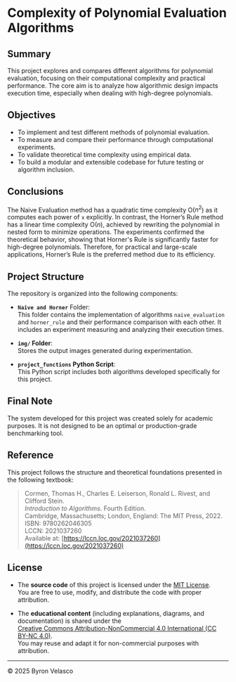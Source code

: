 # **Complexity of Polynomial Evaluation Algorithms**

## **Summary**

This project explores and compares different algorithms for polynomial evaluation, focusing on their computational complexity and practical performance. The core aim is to analyze how algorithmic design impacts execution time, especially when dealing with high-degree polynomials.

## **Objectives**

- To implement and test different methods of polynomial evaluation.
- To measure and compare their performance through computational experiments.
- To validate theoretical time complexity using empirical data.
- To build a modular and extensible codebase for future testing or algorithm inclusion.

## **Conclusions**

The Naive Evaluation method has a quadratic time complexity O($n^2$) as it computes each power of `x` explicitly. In contrast, the Horner’s Rule method has a linear time complexity O($n$), achieved by rewriting the polynomial in nested form to minimize operations. The experiments confirmed the theoretical behavior, showing that Horner's Rule is significantly faster for high-degree polynomials. Therefore, for practical and large-scale applications, Horner’s Rule is the preferred method due to its efficiency.

## **Project Structure**

The repository is organized into the following components:

- **`Naive and Horner`** Folder:  
  This folder contains the implementation of algorithms `naive_evaluation` and `horner_rule` and their performance comparison with each other. It includes an experiment measuring and analyzing their execution times.

- **`img/` Folder**:  
  Stores the output images generated during experimentation.

- **`project_functions` Python Script**:  
  This Python script includes both algorithms developed specifically for this project.

## **Final Note**

The system developed for this project was created solely for academic purposes. It is not designed to be an optimal or production-grade benchmarking tool.

## **Reference**

This project follows the structure and theoretical foundations presented in the following textbook:

> Cormen, Thomas H., Charles E. Leiserson, Ronald L. Rivest, and Clifford Stein.  
> *Introduction to Algorithms*. Fourth Edition.  
> Cambridge, Massachusetts; London, England: The MIT Press, 2022.  
> ISBN: 9780262046305  
> LCCN: 2021037260  
> Available at: [https://lccn.loc.gov/2021037260](https://lccn.loc.gov/2021037260)

## **License**

- The **source code** of this project is licensed under the [MIT License](./LICENSE).  
  You are free to use, modify, and distribute the code with proper attribution.

- The **educational content** (including explanations, diagrams, and documentation) is shared under the  
  [Creative Commons Attribution-NonCommercial 4.0 International (CC BY-NC 4.0)](https://creativecommons.org/licenses/by-nc/4.0/).  
  You may reuse and adapt it for non-commercial purposes with attribution.

---

© 2025 Byron Velasco
